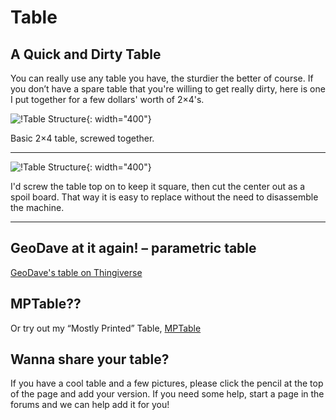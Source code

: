 # Table
## A Quick and Dirty Table

You can really use any table you have, the sturdier the better of course. If you don’t have a spare
table that you're willing to get really dirty, here is one I put together for a few dollars' worth of 2×4's.

![!Table Structure](https://www.v1engineering.com/wp-content/uploads/2015/10/IMG_20151022_175857.jpg){: width="400"}

Basic 2×4 table, screwed together.
___

![!Table Structure](https://www.v1engineering.com/wp-content/uploads/2015/10/IMG_20151023_101508.jpg){: width="400"}

I'd screw the table top on to keep it square, then cut the center out as a spoil board. That way it is
easy to replace without the need to disassemble the machine.
___
 
## GeoDave at it again! – parametric table

[GeoDave's table on Thingiverse](http://www.thingiverse.com/thing:1468511)

## MPTable??

Or try out my “Mostly Printed” Table, [MPTable](http://www.thingiverse.com/thing:1665991)

## Wanna share your table?

If you have a cool table and a few pictures, please click the pencil at the top of the page and add
your version. If you need some help, start a page in the forums and we can help add it for you!
